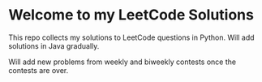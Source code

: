 # Welcome to my LeetCode Solutions

This repo collects my solutions to LeetCode questions in Python. Will add
solutions in Java gradually.

Will add new problems from weekly and biweekly contests once the contests are over.